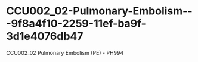 # CCU002_02-Pulmonary-Embolism---9f8a4f10-2259-11ef-ba9f-3d1e4076db47
CCU002_02 Pulmonary Embolism (PE) - PH994
